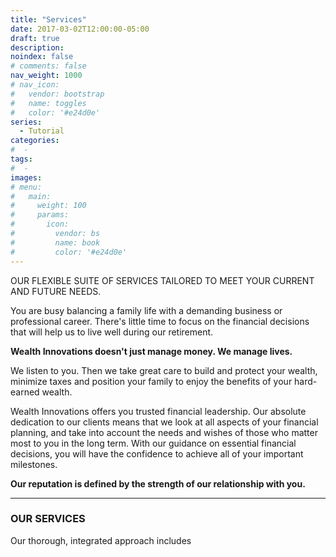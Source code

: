 ```yaml
---
title: "Services"
date: 2017-03-02T12:00:00-05:00
draft: true
description:
noindex: false
# comments: false
nav_weight: 1000
# nav_icon:
#   vendor: bootstrap
#   name: toggles
#   color: '#e24d0e'
series:
  - Tutorial
categories:
#  -
tags:
#  -
images:
# menu:
#   main:
#     weight: 100
#     params:
#       icon:
#         vendor: bs
#         name: book
#         color: '#e24d0e'
---
```

OUR FLEXIBLE SUITE OF SERVICES TAILORED TO MEET YOUR CURRENT AND FUTURE NEEDS.

You are busy balancing a family life with a demanding business or professional career. There's little time to focus on the financial decisions that will help us to live well during our retirement.

**Wealth Innovations doesn't just manage money. We manage lives.**

We listen to you. Then we take great care to build and protect your wealth, minimize taxes and position your family to enjoy the benefits of your hard-earned wealth.

Wealth Innovations offers you trusted financial leadership. Our absolute dedication to our clients means that we look at all aspects of your financial planning, and take into account the needs and wishes of those who matter most to you in the long term. With our guidance on essential financial decisions, you will have the confidence to achieve all of your important milestones.

**Our reputation is defined by the strength of our relationship with you.**

---

### OUR SERVICES
Our thorough, integrated approach includes
